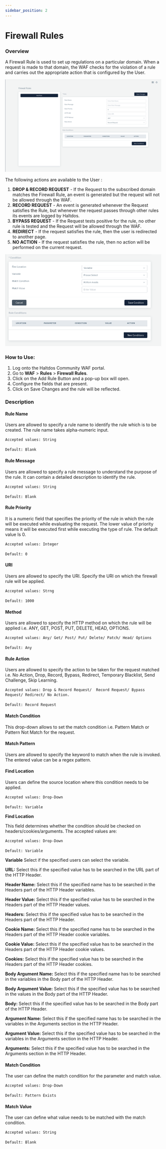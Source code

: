 ```yaml
---
sidebar_position: 2
---
```


# Firewall Rules

### Overview
 A Firewall Rule is used to set up regulations on a particular domain. When a request is made to that domain, the WAF checks for the violation of a rule and carries out the appropriate action that is configured by the User.

![Firewall Rule](/img/ce-waf/docs/firewall_rules.png)

The following actions are available to the User :
1. **DROP  & RECORD REQUEST** - If the Request to the subscribed domain matches the Firewall Rule, an event is generated but the request will not be allowed through the WAF.
2. **RECORD REQUEST** - An event is generated whenever the Request satisfies the Rule, but whenever the request passes through other rules its events are logged by Haltdos.
3. **BYPASS REQUEST** - If the Request tests positive for the rule, no other rule is tested and the Request will be allowed through the WAF.
4. **REDIRECT** - If the request satisfies the rule, then the user is redirected to another page.
5. **NO ACTION** - If the request satisfies the rule, then no action will be performed on the current request.
   
![Firewall Condition](/img/ce-waf/docs/firewall_rules_condition.png)
   
### How to Use:
1. Log onto the Haltdos Community WAF portal.
2. Go to **WAF** > **Rules** > **Firewall Rules**.
3. Click on the Add Rule Button and a pop-up box will open.
4. Configure the fields that are present.
5. Click on Save Changes and the rule will be reflected.

### Description

#### Rule Name
Users are allowed to specify a rule name to identify the rule which is to be created. The rule name takes alpha-numeric input.

    Accepted values: String 

    Default: Blank  

#### Rule Message
Users are allowed to specify a rule message to understand the purpose of the rule. It can contain a detailed description to identify the rule.

    Accepted values: String 

    Default: Blank  

#### Rule Priority
It is a numeric field that specifies the priority of the rule in which the rule will be executed while evaluating the request. The lower value of priority means it will be executed first while executing the type of rule. The default value Is 0. 

    Accepted values: Integer 

    Default: 0  

#### URI
Users are allowed to specify the URI. Specify the URI on which the firewall rule will be applied.

    Accepted values: Strng 

    Default: 1000  

#### Method
Users are allowed to specify the HTTP method on which the rule will be applied i.e. ANY, GET, POST, PUT, DELETE, HEAD, OPTIONS.

    Accepted values: Any/ Get/ Post/ Put/ Delete/ Patch/ Head/ Options

    Default: Any  

#### Rule Action
Users are allowed to specify the action to be taken for the request matched i.e. No Action, Drop, Record, Bypass, Redirect, Temporary Blacklist, Send Challenge, Skip Learning.

    Accepted values: Drop & Record Request/  Record Request/ Bypass Request/ Redirect/ No Action.

    Default: Record Request  

#### Match Condition
This drop-down allows to set the match condition i.e. Pattern Match or Pattern Not Match for the request.

#### Match Pattern
Users are allowed to specify the keyword to match when the rule is invoked. The entered value can be a regex pattern.

#### Find Location
Users can define the source location where this condition needs to be applied.

    Accepted values: Drop-Down 

    Default: Variable  

**Find Location**

This field determines whether the condition should be checked on headers/cookies/arguments. The accepted values are:

    Accepted values: Drop-Down 

    Default: Variable  

**Variable** Select if the specified users can select the variable.
   
**URL:** Select this if the specified value has to be searched in the URL part of the HTTP Header.
   
**Header Name:** Select this if the specified name has to be searched in the Headers part of the HTTP Header variables.
   
**Header Value:** Select this if the specified value has to be searched in the Headers part of the HTTP Header values.
   
**Headers:** Select this if the specified value has to be searched in the Headers part of the HTTP Header. 
   
**Cookie Name:** Select this if the specified name has to be searched in the Headers part of the HTTP Header cookie variables. 
   
**Cookie Value:** Select this if the specified value has to be searched in the Headers part of the HTTP Header cookie values.
   
**Cookies:** Select this if the specified value has to be searched in the Headers part of the HTTP Header cookies.
   
**Body Argument Name:** Select this if the specified name has to be searched in the variables in the Body part of the HTTP Header. 
   
**Body Argument Value:** Select this if the specified value has to be searched in the values in the Body part of the HTTP Header.
   
**Body:** Select this if the specified value has to be searched in the Body part of the HTTP Header.
   
**Argument Name:** Select this if the specified name has to be searched in the variables in the Arguments section in the HTTP Header.
   
**Argument Value:** Select this if the specified value has to be searched in the variables in the Arguments section in the HTTP Header.
   
**Arguments:** Select this if the specified value has to be searched in the Arguments section in the HTTP Header.

#### Match Condition
The user can define the match condition for the parameter and match value.

    Accepted values: Drop-Down 

    Default: Pattern Exists  

#### Match Value
The user can define what value needs to be matched with the match condition.

    Accepted values: String 

    Default: Blank  


